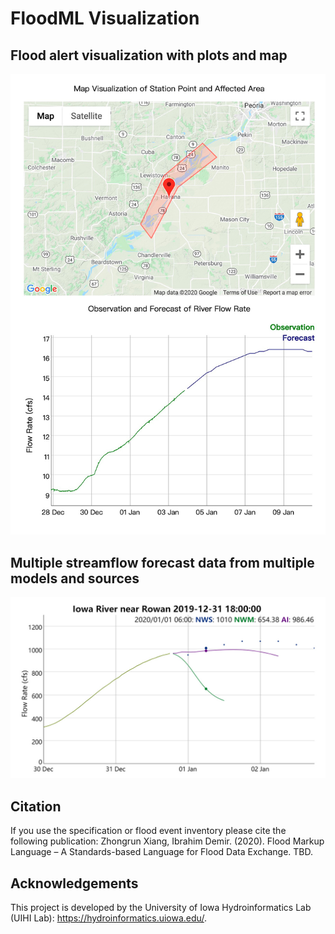 # FloodML Visualization

## Flood alert visualization with plots and map
![vis2](/visualization/forecast_with_map/vis_forecast_with_map.jpg)


## Multiple streamflow forecast data from multiple models and sources
![vis2](/visualization/multiple_forecasts/vis_multiple_forecasts.jpg)

## Citation
If you use the specification or flood event inventory please cite the following publication:
Zhongrun Xiang, Ibrahim Demir. (2020). Flood Markup Language – A Standards-based Language for Flood Data Exchange. TBD.

## Acknowledgements
This project is developed by the University of Iowa Hydroinformatics Lab (UIHI Lab):
https://hydroinformatics.uiowa.edu/.
